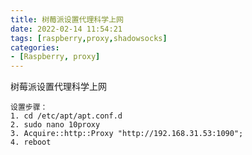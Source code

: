 ```yaml
---
title: 树莓派设置代理科学上网
date: 2022-02-14 11:54:21
tags: [raspberry,proxy,shadowsocks]
categories:
- [Raspberry, proxy]
---
```


树莓派设置代理科学上网

<!--more-->

    设置步骤：
    1. cd /etc/apt/apt.conf.d
    2. sudo nano 10proxy
    3. Acquire::http::Proxy "http://192.168.31.53:1090";
    4. reboot
